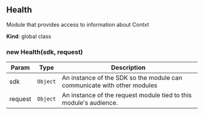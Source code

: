 <a name="Health"></a>

## Health
Module that provides access to information about Contxt

**Kind**: global class  
<a name="new_Health_new"></a>

### new Health(sdk, request)

| Param | Type | Description |
| --- | --- | --- |
| sdk | <code>Object</code> | An instance of the SDK so the module can communicate with other modules |
| request | <code>Object</code> | An instance of the request module tied to this module's audience. |

